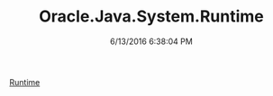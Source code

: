 ﻿---
title: Oracle.Java.System.Runtime
date: 6/13/2016 6:38:04 PM
---

[Runtime](T-Oracle.Java.System.Runtime.Runtime.html)
